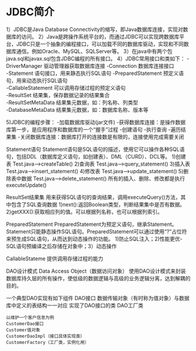 # JDBC简介
1）JDBC是Java Database Connectivity的缩写，即Java数据库连接，实现对数据库的访问。
2）Java是跨操作系统平台的，而通过JDBC可以实现跨数据库平台，JDBC只是一个抽象的编程接口，可以加载不同的数据库驱动，实现和不同数据库通信。例如Oracle、MySQL、SQLServer等。
3）在java中有两个包java.sql和javax.sql包含JDBC编程的所有接口。
4）JDBC常用接口和类如下：
   -DriverManager
   驱动管理器获取数据库连接
   -Connection
   数据库连接接口   
   -Statement
   语句接口，用来静态执行SQL语句 
   -PreparedStatement
   预定义语句，用来动态执行SQL语句  
   -CallableStatement
   可以调用存储过程的预定义语句   
   -ResultSet
   结果集，保存数据记录的结果集合   
   -ResultSetMetaData
   结果集元数据，如：列名称、列类型   
   -DatabaseMetaData
   结果集元数据，如：数据库名称、版本等
   
 5)JDBC的编程步骤：
   -加载数据库驱动(jar文件)
   -获得数据库连接：是操作数据库第一步，是应用程序和数据库的一个“握手”过程
   -创建语句
   -执行查询
   -遍历结果集
   -关闭数据库连接：数据库打开的连接数是有限的，连接使用完成需要关闭
 
 
 Statement语句
  Statement语句是SQL语句的描述，使用它可以操作各种SQL语句，包括DDL（数据库定义语句，如创建表）、DML（CURD）、DCL等。
  1)创建表
   Test.java-->createTable()
  2)查询表
   Test.java-->query_statement()
  3)插入表
   Test.java-->insert_statement()
  4)修改表
   Test.java-->update_statement()
  5)删除表中数据
   Test.java-->delete_statement()
  所有的插入、删除、修改都是执行executeUpdate()
  
  
  ResultSet结果集
  用来获得SQL语句的查询结果，调用executeQuery()方法，其中包含了SQL查询数据
  1)next():返回Boolean类型，判断结果集中是否有数据。
  2)getXXX():获取相应列的值。可以根据列名称，也可以根据列索引。
  
  
  PreparedStatement
  PreparedStatement为预定义语句，继承Statement。Statement只能静态操作SQL语句。PreparedStatement可以通过使用“?”占位符来预生成SQL语句，从而达到动态操作的功能。
  1)防止SQL注入；2)性能更优-SQL语句预编译之后存储在对象中；3）动态操作
  
  
  CallableStateme
  提供调用存储过程的能力
  
  
  DAO设计模式
   Data Access Object（数据访问对象）
   使用DAO设计模式来封装数据库持久层的所有操作，使低级的数据逻辑与高级的业务逻辑分离，达到解耦的目的。
  
   一个典型DAO实现有如下组件
    DAO接口
    数据传输对象（有时称为值对象）与数据库中定义的表结构一一对应
    实现了DAO接口的类
    DAO工厂类
    
    以维护一个客户信息为例
    CustomerDao接口
    Customer值对象
    CustomerDaoImpl（接口具体实现类）
    CustomerFactory（工厂类，实例化用）